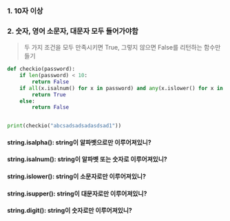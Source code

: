 ### 1. 10자 이상
### 2. 숫자, 영어 소문자, 대문자 모두 들어가야함
> 두 가지 조건을 모두 만족시키면 True,
> 그렇지 않으면 False를 리턴하는 함수만들기

```python
def checkio(password):
    if len(password) < 10:
        return False
    if all(x.isalnum() for x in password) and any(x.islower() for x in password) and any(x.isupper() for x in password) and any(x.isdigit() for x in password):
        return True
    else:
        return False


print(checkio("abcsadsadsadasdsad1"))
```

#### string.isalpha(): string이 알파벳으로만 이루어져있니?
#### string.isalnum(): string이 알파벳 또는 숫자로 이루어져있니?
#### string.islower(): string이 소문자로만 이루어져있니?
#### string.isupper(): string이 대문자로만 이루어져있니?
#### string.digit(): string이 숫자로만 이루어져있니?
